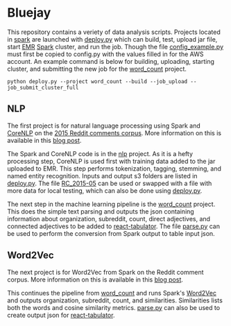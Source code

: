Bluejay
=======

This repository contains a veriety of data analysis scripts. Projects located in [spark](/spark/) are launched with [deploy.py](/deploy.py) which can build, test, upload jar file, start [EMR](https://aws.amazon.com/elasticmapreduce/) [Spark](http://spark.apache.org/) cluster, and run the job. Though the file [config_example.py](/config_example.py) must first be copied to config.py with the values filled in for the AWS account. An example command is below for building, uploading, starting cluster, and submitting the new job for the [word_count](/spark/word_count/) project.

```
python deploy.py --project word_count --build --job_upload --job_submit_cluster_full
```

## NLP

The first project is for natural language processing using Spark and [CoreNLP](http://stanfordnlp.github.io/CoreNLP/) on the [2015 Reddit comments corpus](https://archive.org/details/2015_reddit_comments_corpus). More information on this is available in this [blog post](http://dbunker.github.io/2016/01/04/spark-and-nlp-on-reddit/). 

The Spark and CoreNLP code is in the [nlp](/spark/nlp/) project. As it is a hefty processing step, CoreNLP is used first with training data added to the jar uploaded to EMR. This step performs tokenization, tagging, stemming, and named entity recognition. Inputs and output s3 folders are listed in [deploy.py](/deploy.py). The file [RC_2015-05](/examples/2015-01/data/comments/RC_2015-05) can be used or swapped with a file with more data for local testing, which can also be done using [deploy.py](/deploy.py).

The next step in the machine learning pipeline is the [word_count](/spark/word_count/) project. This does the simple text parsing and outputs the json containing information about organization, subreddit, count, direct adjectives, and connected adjectives to be added to [react-tabulator](https://github.com/dbunker/react-tabulator). The file [parse.py](/process/nlp/parse.py) can be used to perform the conversion from Spark output to table input json.

## Word2Vec

The next project is for Word2Vec from Spark on the Reddit comment corpus. More information on this is available in this [blog post](http://dbunker.github.io/2016/01/05/spark-word2vec-on-reddit/). 

This continues the pipeline from [word_count](/spark/word_count/) and runs Spark's [Word2Vec](http://spark.apache.org/docs/latest/ml-features.html#word2vec) and outputs organization, subreddit, count, and similarities. Similarities lists both the words and cosine similarity metrics. [parse.py](/process/nlp/parse.py) can also be used to create output json for [react-tabulator](https://github.com/dbunker/react-tabulator).
